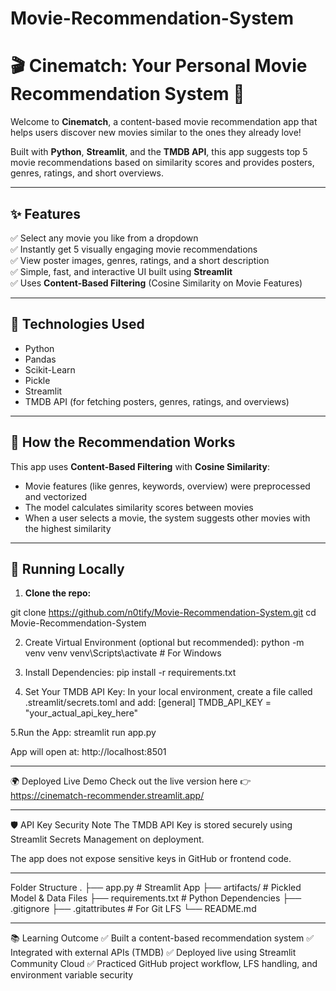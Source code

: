# Movie-Recommendation-System

# 🎬 Cinematch: Your Personal Movie Recommendation System 🍿

Welcome to **Cinematch**, a content-based movie recommendation app that helps users discover new movies similar to the ones they already love!  

Built with **Python**, **Streamlit**, and the **TMDB API**, this app suggests top 5 movie recommendations based on similarity scores and provides posters, genres, ratings, and short overviews.

---

## ✨ Features

✅ Select any movie you like from a dropdown  
✅ Instantly get 5 visually engaging movie recommendations  
✅ View poster images, genres, ratings, and a short description  
✅ Simple, fast, and interactive UI built using **Streamlit**  
✅ Uses **Content-Based Filtering** (Cosine Similarity on Movie Features)  

---

## 📌 Technologies Used

- Python
- Pandas
- Scikit-Learn
- Pickle
- Streamlit
- TMDB API (for fetching posters, genres, ratings, and overviews)

---

## 🧠 How the Recommendation Works

This app uses **Content-Based Filtering** with **Cosine Similarity**:  

- Movie features (like genres, keywords, overview) were preprocessed and vectorized  
- The model calculates similarity scores between movies  
- When a user selects a movie, the system suggests other movies with the highest similarity  

---

## 🚀 Running Locally

1. **Clone the repo:**
   
git clone https://github.com/n0tify/Movie-Recommendation-System.git
cd Movie-Recommendation-System

2. Create Virtual Environment (optional but recommended):
   python -m venv venv
   venv\Scripts\activate   # For Windows

3. Install Dependencies:
   pip install -r requirements.txt

4. Set Your TMDB API Key:
 In your local environment, create a file called .streamlit/secrets.toml and add:
   [general]
TMDB_API_KEY = "your_actual_api_key_here"

5.Run the App:
  streamlit run app.py

App will open at:
http://localhost:8501

---

🌍 Deployed Live Demo
Check out the live version here 👉
https://cinematch-recommender.streamlit.app/

---

🛡️ API Key Security Note
The TMDB API Key is stored securely using Streamlit Secrets Management on deployment.

The app does not expose sensitive keys in GitHub or frontend code.

---

Folder Structure
.
├── app.py                # Streamlit App
├── artifacts/            # Pickled Model & Data Files
├── requirements.txt      # Python Dependencies
├── .gitignore
├── .gitattributes        # For Git LFS
└── README.md

---
📚 Learning Outcome
✅ Built a content-based recommendation system
✅ Integrated with external APIs (TMDB)
✅ Deployed live using Streamlit Community Cloud
✅ Practiced GitHub project workflow, LFS handling, and environment variable security

